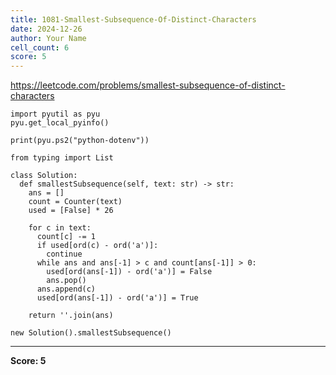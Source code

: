 ```yaml
---
title: 1081-Smallest-Subsequence-Of-Distinct-Characters
date: 2024-12-26
author: Your Name
cell_count: 6
score: 5
---
```


https://leetcode.com/problems/smallest-subsequence-of-distinct-characters


```
import pyutil as pyu
pyu.get_local_pyinfo()
```


```
print(pyu.ps2("python-dotenv"))
```


```
from typing import List
```


```
class Solution:
  def smallestSubsequence(self, text: str) -> str:
    ans = []
    count = Counter(text)
    used = [False] * 26

    for c in text:
      count[c] -= 1
      if used[ord(c) - ord('a')]:
        continue
      while ans and ans[-1] > c and count[ans[-1]] > 0:
        used[ord(ans[-1]) - ord('a')] = False
        ans.pop()
      ans.append(c)
      used[ord(ans[-1]) - ord('a')] = True

    return ''.join(ans)
```


```
new Solution().smallestSubsequence()
```


---
**Score: 5**